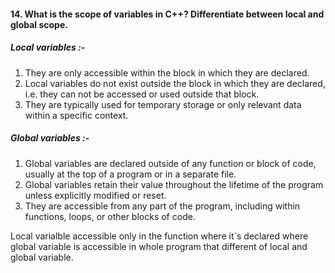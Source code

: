 #### 14. What is the scope of variables in C++? Differentiate between local and global scope.


##### Local variables :-

1. They are only accessible within the block in which they are declared.
2. Local variables do not exist outside the block in which they are declared, i.e. they can not be accessed or used outside that block.
3. They are typically used for temporary storage or only relevant data within a specific context.


##### Global variables :-
1. Global variables are declared outside of any function or block of code, usually at the top of a program or in a separate file.
2. Global variables retain their value throughout the lifetime of the program unless explicitly modified or reset.
3. They are accessible from any part of the program, including within functions, loops, or other blocks of code.

Local varialble accessible only in the function where it`s declared where global variable is accessible in whole program that different of local and global variable.

